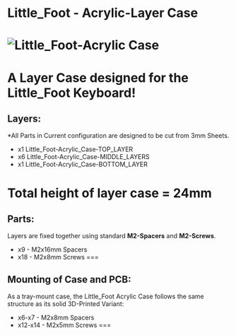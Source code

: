 # Little_Foot - Acrylic-Layer Case

![Little_Foot-Acrylic Case](https://i.imgur.com/sVLsLA0.png)
===

A Layer Case designed for the Little_Foot Keyboard!
===

## Layers:
 
 *All Parts in Current configuration are designed to be cut from 3mm Sheets.

- x1 Little_Foot-Acrylic_Case-TOP_LAYER
- x6 Little_Foot-Acrylic_Case-MIDDLE_LAYERS
- x1 Little_Foot-Acrylic_Case-BOTTOM_LAYER

Total height of layer case = 24mm
===

## Parts:

Layers are fixed together using standard **M2-Spacers** and **M2-Screws**.

-  x9 - M2x16mm Spacers
- x18 - M2x8mm Screws
===

## Mounting of Case and PCB:

As a tray-mount case, the Little_Foot Acrylic Case follows the same structure as its solid 3D-Printed Variant:

-   x6-x7 - M2x8mm Spacers
- x12-x14 - M2x5mm Screws
===
